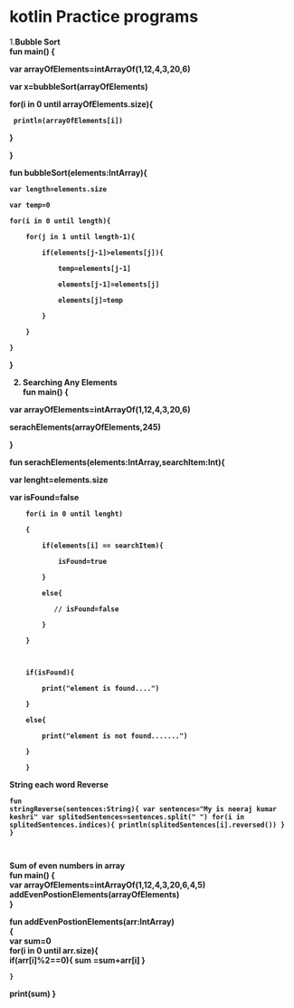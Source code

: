 # kotlin Practice programs

1.<B>Bubble Sort<br><B>
  fun main() { 

  var arrayOfElements=intArrayOf(1,12,4,3,20,6) 

var x=bubbleSort(arrayOfElements) 

for(i in 0 until arrayOfElements.size){ 

     println(arrayOfElements[i]) 

} 

} 

  

fun bubbleSort(elements:IntArray){ 

    var length=elements.size 

    var temp=0 

    for(i in 0 until length){ 

        for(j in 1 until length-1){ 

            if(elements[j-1]>elements[j]){ 

                temp=elements[j-1] 

                elements[j-1]=elements[j] 

                elements[j]=temp 

            } 

        } 

    } 

} 

 

2) Searching Any Elements<br>
fun main() { 

  var arrayOfElements=intArrayOf(1,12,4,3,20,6) 

  serachElements(arrayOfElements,245) 

} 

 

fun serachElements(elements:IntArray,searchItem:Int){ 

   var lenght=elements.size 

   var isFound=false 

     

        for(i in 0 until lenght) 

        { 

            if(elements[i] == searchItem){ 

                isFound=true 

            } 

            else{ 

               // isFound=false 

            } 

        } 

         

        if(isFound){ 

            print("element is found....") 

        } 

        else{ 

            print("element is not found.......") 

        } 

        } 
  
 <b> String each word Reverse</b>
  <code><pre>fun stringReverse(sentences:String){ 
    var sentences="My is neeraj kumar keshri" 
        var splitedSentences=sentences.split(" ") 
        for(i in splitedSentences.indices){ 
            println(splitedSentences[i].reversed()) 
        } 
  }</pre> </code>
  
  
  <b>Sum of even numbers in array </b><br>
 fun main() {  <br>
  var arrayOfElements=intArrayOf(1,12,4,3,20,6,4,5)<br>
  addEvenPostionElements(arrayOfElements)<br>
}


fun addEvenPostionElements(arr:IntArray)<br>
{<br>
    var sum=0<br>
    for(i in 0 until arr.size){<br>
        if(arr[i]%2==0){
           sum =sum+arr[i] 
        }<br>
        
    }
   print(sum)
}
